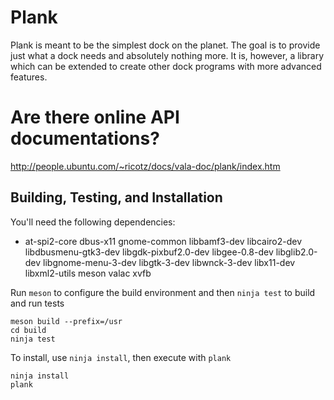 # Plank

Plank is meant to be the simplest dock on the planet. The goal is to provide
just what a dock needs and absolutely nothing more. It is, however, a library
which can be extended to create other dock programs with more advanced features.

# Are there online API documentations?

http://people.ubuntu.com/~ricotz/docs/vala-doc/plank/index.htm

## Building, Testing, and Installation

You'll need the following dependencies:
* at-spi2-core dbus-x11 gnome-common libbamf3-dev libcairo2-dev libdbusmenu-gtk3-dev libgdk-pixbuf2.0-dev libgee-0.8-dev libglib2.0-dev libgnome-menu-3-dev libgtk-3-dev libwnck-3-dev libx11-dev libxml2-utils meson valac xvfb

Run `meson` to configure the build environment and then `ninja test` to build and run tests

    meson build --prefix=/usr
    cd build
    ninja test

To install, use `ninja install`, then execute with `plank`

    ninja install
    plank
